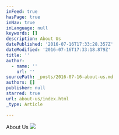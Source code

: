 ```yaml
---
inFeed: true
hasPage: true
inNav: true
inLanguage: null
keywords: []
description: About Us
datePublished: '2016-07-16T17:33:28.357Z'
dateModified: '2016-07-16T17:33:18.879Z'
title: ''
author:
  - name: ''
    url: ''
sourcePath: _posts/2016-07-16-about-us.md
authors: []
publisher: null
starred: true
url: about-us/index.html
_type: Article

---
```

About Us
![](https://the-grid-user-content.s3-us-west-2.amazonaws.com/de249d0c-c2d8-4ed7-8724-aedde6f030a6.jpg)